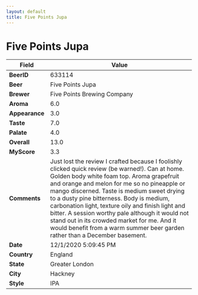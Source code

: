 ```yaml
---
layout: default
title: Five Points Jupa
---
```


# Five Points Jupa

| Field         | Value     |
|---------------|-----------|
| **BeerID** | 633114 |
| **Beer** | Five Points Jupa |
| **Brewer** | Five Points Brewing Company |
| **Aroma** | 6.0 |
| **Appearance** | 3.0 |
| **Taste** | 7.0 |
| **Palate** | 4.0 |
| **Overall** | 13.0 |
| **MyScore** | 3.3 |
| **Comments** | Just lost the review I crafted because I foolishly clicked quick review (be warned!). Can at home. Golden body white foam top. Aroma grapefruit and orange and melon for me so no pineapple or mango discerned. Taste is medium sweet drying to a dusty pine bitterness.  Body is medium, carbonation light, texture oily and finish light and bitter. A session worthy pale although it would not stand out in its crowded market for me. And it would benefit from a warm summer beer garden rather than a December basement. |
| **Date** | 12/1/2020 5:09:45 PM |
| **Country** | England |
| **State** | Greater London |
| **City** | Hackney |
| **Style** | IPA |
